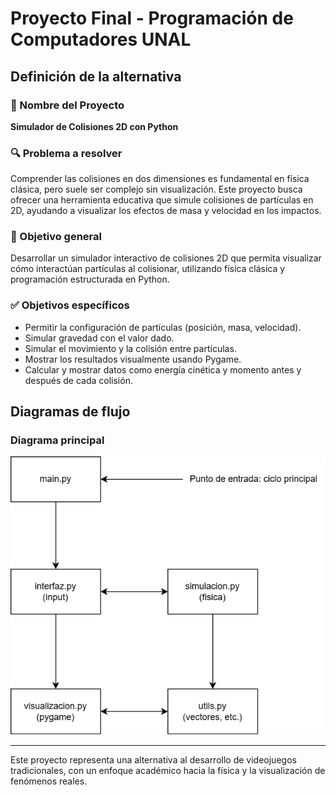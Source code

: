 # Proyecto Final - Programación de Computadores UNAL

## Definición de la alternativa

### 🎯 Nombre del Proyecto

**Simulador de Colisiones 2D con Python**

### 🔍 Problema a resolver

Comprender las colisiones en dos dimensiones es fundamental en física clásica, pero suele ser complejo sin visualización. Este proyecto busca ofrecer una herramienta educativa que simule colisiones de partículas en 2D, ayudando a visualizar los efectos de masa y velocidad en los impactos.

### 🎯 Objetivo general

Desarrollar un simulador interactivo de colisiones 2D que permita visualizar cómo interactúan partículas al colisionar, utilizando física clásica y programación estructurada en Python.

### ✅ Objetivos específicos

- Permitir la configuración de partículas (posición, masa, velocidad).
- Simular gravedad con el valor dado.
- Simular el movimiento y la colisión entre partículas.
- Mostrar los resultados visualmente usando Pygame.
- Calcular y mostrar datos como energía cinética y momento antes y después de cada colisión.

## Diagramas de flujo

### Diagrama principal

![Flowchart1](https://github.com/DannyLopezC/Proyecto_PDC/blob/main/diagrams/mainDiagram.drawio.png)

---

Este proyecto representa una alternativa al desarrollo de videojuegos tradicionales, con un enfoque académico hacia la física y la visualización de fenómenos reales.
